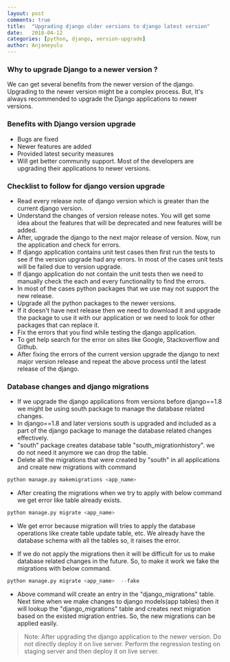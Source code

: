 ```yaml
---
layout: post
comments: true
title:  "Upgrading django older versions to django latest version"
date:   2018-04-12
categories: [python, django, version-upgrade]
author: Anjaneyulu
---
```

### Why to upgrade Django to a newer version ?

We can get several benefits from the newer version of the django. Upgrading to the newer version might be a complex process. But, It's always recommended to upgrade the Django applications to newer versions.

### Benefits with Django version upgrade
* Bugs are fixed
* Newer features are added
* Provided latest security measures
* Will get better community support. Most of the developers are upgrading their applications to newer versions. 

### Checklist to follow for django version upgrade
* Read every release note of django version which is greater than the current django version.
* Understand the changes of version release notes. You will get some idea about the features that will be deprecated and new features willl be added.
* After, upgrade the django to the next major release of version. Now, run the application and check for errors.
* If django application contains unit test cases then first run the tests to see if the version upgrade had any errors. In most of the cases unit tests will be failed due to version upgrade.
* If django application do not contain the unit tests then we need to manually check the each and every functionality to find the errors.
* In most of the cases python packages that we use may not support the new release.
* Upgrade all the python packages to the newer versions.
* If it doesn't have next release then we need to download it and upgrade the package to use it with our application or we need to look for other packages that can replace it.
* Fix the errors that you find while testing the django application.
* To get help search for the error on sites like Google, Stackoverflow and Github.
* After fixing the errors of the current version upgrade the django to next major version release and repeat the above process until the latest release of the django.


### Database changes and django migrations
* If we upgrade the django applications from versions before django==1.8 we might be using south package to manage the database related changes.
* In django==1.8 and later versions south is upgraded and included as a part of the django package to manage the database related changes effectively.
* "south" package creates database table "south_migrationhistory". we do not need it anymore we can drop the table.
* Delete all the migrations that were created by "south" in all applications and create new migrations with command
```python
python manage.py makemigrations <app_name>
```
* After creating the migrations when we try to apply with below command we get error like table already exists.
```python
python manage.py migrate <app_name>
```

* We get error because migration will tries to apply the database  operations like create table update table, etc. We already have the database schema with all the tables so, it raises the error.

* If we do not apply the migrations then it will be difficult for us to make database related changes in the future. So, to make it work we fake the migrations with below command.
```python
python manage.py migrate <app_name>  --fake
``` 

* Above command will create an entry in the "django_migrations" table. Next time when we make changes to django models(app tables) then it will lookup the "django_migrations" table and creates next migration based on the existed migration entries. So, the new migrations can be applied easily.


>Note: After upgrading the django application to the newer version. Do not directly deploy it on live server. Perform the regression testing on staging server and then deploy it on live server.
